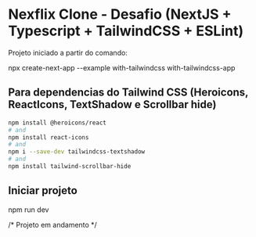 # Nexflix Clone - Desafio (NextJS + Typescript + TailwindCSS + ESLint)

Projeto iniciado a partir do comando: 

npx create-next-app --example with-tailwindcss with-tailwindcss-app

## Para dependencias do Tailwind CSS (Heroicons, ReactIcons, TextShadow e Scrollbar hide)

```bash
npm install @heroicons/react
# and
npm install react-icons
# and
npm i --save-dev tailwindcss-textshadow
# and
npm install tailwind-scrollbar-hide
```

## Iniciar projeto

npm run dev


/* Projeto em andamento */
